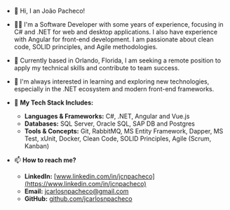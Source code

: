 - 👋 Hi, I an João Pacheco!
  
- 👨‍💻 I'm a Software Developer with some years of experience, focusing in C# and .NET for web and desktop applications. I also have experience with Angular for front-end development. I am passionate about clean code, SOLID principles, and Agile methodologies.

- 📍 Currently based in Orlando, Florida, I am seeking a remote position to apply my technical skills and contribute to team success.

- 👀 I'm always interested in learning and exploring new technologies, especially in the .NET ecosystem and modern front-end frameworks.

- 🚀 **My Tech Stack Includes:**
    * **Languages & Frameworks:** C#, .NET, Angular and Vue.js
    * **Databases:** SQL Server, Oracle SQL, SAP DB and Postgres 
    * **Tools & Concepts:** Git, RabbitMQ, MS Entity Framework, Dapper, MS Test, xUnit, Docker, Clean Code, SOLID Principles, Agile (Scrum, Kanban)

- 📫 **How to reach me?**
    * **LinkedIn:** [www.linkedin.com/in/jcnpacheco](https://www.linkedin.com/in/jcnpacheco)
    * **Email:** jcarlosnpacheco@gmail.com
    * **GitHub:** [github.com/jcarlosnpacheco](https://github.com/jcarlosnpacheco)

